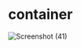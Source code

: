 # container

![Screenshot (41)](https://user-images.githubusercontent.com/88321261/130969222-7b977eab-4f88-4a15-bced-860eabf0e111.png)
